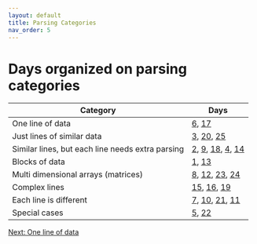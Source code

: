 ```yaml
---
layout: default
title: Parsing Categories
nav_order: 5
---
```

# Days organized on parsing categories

| Category | Days |
| ----------- |  ----------- |
| One line of data | [6](https://adventofcode.com/2022/day/6/input), [17](https://adventofcode.com/2022/day/17/input) |
| Just lines of similar data | [3](https://adventofcode.com/2022/day/3/input), [20](https://adventofcode.com/2022/day/20/input), [25](https://adventofcode.com/2022/day/25/input) |
| Similar lines, but each line needs extra parsing | [2](https://adventofcode.com/2022/day/2/input), [9](https://adventofcode.com/2022/day/9/input), [18](https://adventofcode.com/2022/day/18/input), [4](https://adventofcode.com/2022/day/4/input), [14](https://adventofcode.com/2022/day/14/input) |
| Blocks of data | [1](https://adventofcode.com/2022/day/1/input), [13](https://adventofcode.com/2022/day/13/input) |
| Multi dimensional arrays (matrices) | [8](https://adventofcode.com/2022/day/8/input), [12](https://adventofcode.com/2022/day/12/input), [23](https://adventofcode.com/2022/day/23/input), [24](https://adventofcode.com/2022/day/24/input) |
| Complex lines | [15](https://adventofcode.com/2022/day/15/input), [16](https://adventofcode.com/2022/day/16/input), [19](https://adventofcode.com/2022/day/19/input) |
| Each line is different | [7](https://adventofcode.com/2022/day/7/input), [10](https://adventofcode.com/2022/day/10/input), [21](https://adventofcode.com/2022/day/21/input), [11](https://adventofcode.com/2022/day/11/input) |
| Special cases | [5](https://adventofcode.com/2022/day/5/input), [22](https://adventofcode.com/2022/day/22/input) |

[Next: One line of data](./05.one_line.md)
